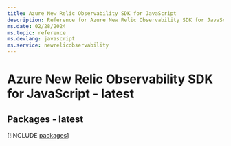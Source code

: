 ```yaml
---
title: Azure New Relic Observability SDK for JavaScript
description: Reference for Azure New Relic Observability SDK for JavaScript
ms.date: 02/28/2024
ms.topic: reference
ms.devlang: javascript
ms.service: newrelicobservability
---
```

# Azure New Relic Observability SDK for JavaScript - latest
## Packages - latest
[!INCLUDE [packages](new-relic-observability-index.md)]